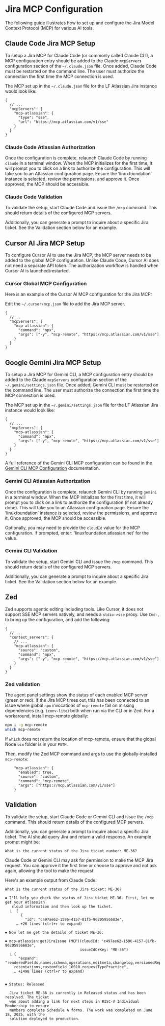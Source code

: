 # Jira MCP Configuration

The following guide illustrates how to set up and configure the Jira Model
Context Protocol (MCP) for various AI tools.

## Claude Code Jira MCP Setup

To setup a Jira MCP for Claude Code (or commonly called Claude CLI), a MCP
configuration entry should be added to the Claude `mcpServers` configuration
section of the `~/.claude.json` file. Once added, Claude Code must be restarted
on the command line. The user must authorize the connection the first time the
MCP connection is used.

The MCP set up in the `~/.claude.json` file for the LF Atlassian Jira instance
would look like:

```jsonc
{
  // ...
  "mcpServers": {
    "mcp-atlassian": {
      "type": "sse",
      "url": "https://mcp.atlassian.com/v1/sse"
    }
  }
}
```

### Claude Code Atlassian Authorization

Once the configuration is complete, relaunch Claude Code by running `claude` in
a terminal window. When the MCP initializes for the first time, it will prompt
you to click on a link to authorize the configuration. This will take you to an
Atlassian configuration page. Ensure the ‘linuxfoundation’ instance is selected,
review the permissions, and approve it. Once approved, the MCP should be
accessible.

### Claude Code Validation

To validate the setup, start Claude Code and issue the `/mcp` command. This
should return details of the configured MCP servers.

Additionally, you can generate a prompt to inquire about a specific Jira ticket.
See the Validation section below for an example.

## Cursor AI Jira MCP Setup

To configure Cursor AI to use the Jira MCP, the MCP server needs to be added to
the global MCP configuration. Unlike Claude Code, Cursor AI does not need a
separate API token. The authorization workflow is handled when Cursor AI is
launched/restarted.

### Cursor Global MCP Configuration

Here is an example of the Cursor AI MCP configuration for the Jira MCP:

Edit the `~/.cursor/mcp.json` file to add the Jira MCP server.

```jsonc
{
  //...
  "mcpServers": {
    "mcp-atlassian": {
      "command": "npx",
      "args": ["-y", "mcp-remote", "https://mcp.atlassian.com/v1/sse"]
    }
  }
}
```

## Google Gemini Jira MCP Setup

To setup a Jira MCP for Gemini CLI, a MCP configuration entry should be added to
the Claude `mcpServers` configuration section of the `~/.gemini/settings.json`
file. Once added, Gemini CLI must be restarted on the command line. The user
must authorize the connection the first time the MCP connection is used.

The MCP set up in the `~/.gemini/settings.json` file for the LF Atlassian Jira
instance would look like:

```jsonc
{
  // ...
  "mcpServers": {
    "mcp-atlassian": {
      "command": "npx",
      "args": ["-y", "mcp-remote", "https://mcp.atlassian.com/v1/sse"]
    }
  }
}
```

A full reference of the Gemini CLI MCP configuration can be found in the
[Gemini CLI MCP Configuration](https://github.com/google-gemini/gemini-cli/blob/main/docs/cli/configuration.md)
documentation.

### Gemini CLI Atlassian Authorization

Once the configuration is complete, relaunch Gemini CLI by running `gemini` in a
terminal window. When the MCP initializes for the first time, it will prompt you
to click on a link to authorize the configuration (if not already done). This
will take you to an Atlassian configuration page.  Ensure the ‘linuxfoundation’
instance is selected, review the permissions, and approve it.  Once approved,
the MCP should be accessible.

Optionally, you may need to provide the `cloudId` value for the MCP
configuration. If prompted, enter: 'linuxfoundation.atlassian.net' for the
value.

### Gemini CLI Validation

To validate the setup, start Gemini CLI and issue the `/mcp` command. This
should return details of the configured MCP servers.

Additionally, you can generate a prompt to inquire about a specific Jira ticket.
See the Validation section below for an example.

## Zed

Zed supports agentic editing including tools. Like Cursor, it does not support
SSE MCP servers natively, and needs a `stdio->sse` proxy. Use `Cmd-,` to bring
up the configuration, and add the following:

```jsonc
{
  // ...
  "context_servers": {
    // ...
    "mcp-atlassian": {
      "source": "custom",
      "command": "npx",
      "args": ["-y", "mcp-remote", "https://mcp.atlassian.com/v1/sse"]
    }
  }
}
```

### Zed validation

The agent panel settings show the status of each enabled MCP server (green or
red). If the Jira MCP times out, this has been connected to an issue where
global `npx` invocations of `mcp-remote` fail on missing dependencies (e.g.
`iconv-lite`) both when run via the CLI or in Zed. For a workaround, install
mcp-remote globally:

```bash
npm i -g mcp-remote
which mcp-remote
```

If `which` does not return the location of mcp-remote, ensure that the global
Node `bin` folder is in your `PATH`.

Then, modify the Zed MCP command and args to use the globally-installed
`mcp-remote`:

```jsonc
    "mcp-atlassian": {
      "enabled": true,
      "source": "custom",
      "command": "mcp-remote",
      "args": ["https://mcp.atlassian.com/v1/sse"]
    }
```

## Validation

To validate the setup, start Claude Code or Gemini CLI and issue the `/mcp`
command. This should return details of the configured MCP servers.

Additionally, you can generate a prompt to inquire about a specific Jira ticket.
The AI should query Jira and return a valid response. An example prompt might
be:

```text
What is the current status of the Jira ticket number: ME-36?
```

Claude Code or Gemini CLI may ask for permission to make the MCP Jira request.
You can approve it the first time or choose to approve and not ask again,
allowing the tool to make the request.

Here's an example output from Claude Code:

```code
What is the current status of the Jira ticket: ME-36?

⏺ I'll help you check the status of Jira ticket ME-36. First, let me get your Atlassian
   cloud information and then look up the ticket.
  ⎿  [
       {
         "id": "c497ae62-1596-4157-81fb-96205956683e",
     … +26 lines (ctrl+r to expand)

⏺ Now let me get the details of ticket ME-36:

⏺ mcp-atlassian:getJiraIssue (MCP)(cloudId: "c497ae62-1596-4157-81fb-96205956683e",
                                  issueIdOrKey: "ME-36")
  ⎿ {
      "expand": "renderedFields,names,schema,operations,editmeta,changelog,versionedRep
    resentations,customfield_10010.requestTypePractice",
    … +1498 lines (ctrl+r to expand)


⏺ Status: Released

  Jira ticket ME-36 is currently in Released status and has been resolved. The ticket
  was about adding a link for next steps in RISC-V Individual Membership to ensure
  members complete Schedule A forms. The work was completed on June 18, 2025, with the
  solution deployed to production.
```
